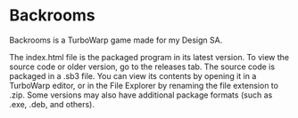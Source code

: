 # Backrooms
Backrooms is a TurboWarp game made for my Design SA.

The index.html file is the packaged program in its latest version.
To view the source code or older version, go to the releases tab.
The source code is packaged in a .sb3 file. You can view its contents by opening it in a TurboWarp editor, or in the File Explorer by renaming the file extension to .zip.
Some versions may also have additional package formats (such as .exe, .deb, and others).
